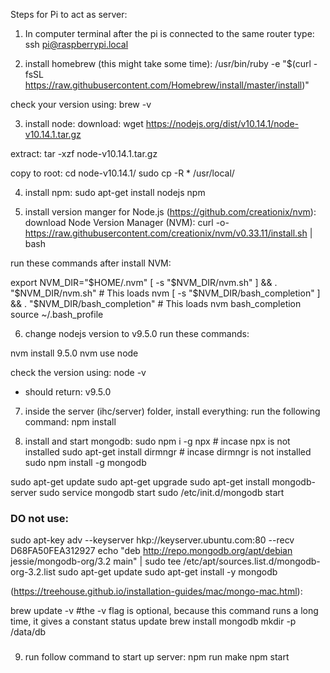 Steps for Pi to act as server:

1. In computer terminal after the pi is connected to the same router type: 
ssh pi@raspberrypi.local

2. install homebrew (this might take some time):
/usr/bin/ruby -e "$(curl -fsSL https://raw.githubusercontent.com/Homebrew/install/master/install)"

  check your version using:
  brew -v

3. install node:
  download:
wget https://nodejs.org/dist/v10.14.1/node-v10.14.1.tar.gz

  extract:
tar -xzf node-v10.14.1.tar.gz 

  copy to root:
cd node-v10.14.1/
sudo cp -R * /usr/local/


4. install npm:
sudo apt-get install nodejs npm

5. install version manger for Node.js (https://github.com/creationix/nvm):
download Node Version Manager (NVM):
curl -o- https://raw.githubusercontent.com/creationix/nvm/v0.33.11/install.sh | bash
  
  run these commands after install NVM:
  
export NVM_DIR="$HOME/.nvm"
[ -s "$NVM_DIR/nvm.sh" ] && \. "$NVM_DIR/nvm.sh"  # This loads nvm
[ -s "$NVM_DIR/bash_completion" ] && \. "$NVM_DIR/bash_completion"  # This loads nvm bash_completion
source ~/.bash_profile
  
6. change nodejs version to v9.5.0
  run these commands:
 
nvm install 9.5.0
nvm use node
  
  check the version using:
node -v
  - should return: v9.5.0

7. inside the server (ihc/server) folder, install everything:
run the following command:
npm install

8. install and start mongodb:
sudo npm i -g npx  # incase npx is not installed
sudo apt-get install dirmngr # incase dirmngr is not installed
sudo npm install -g mongodb


sudo apt-get update
sudo apt-get upgrade
sudo apt-get install mongodb-server
sudo service mongodb start 
sudo /etc/init.d/mongodb start


### DO not use:
sudo apt-key adv --keyserver hkp://keyserver.ubuntu.com:80 --recv D68FA50FEA312927
echo "deb http://repo.mongodb.org/apt/debian jessie/mongodb-org/3.2 main" | sudo tee /etc/apt/sources.list.d/mongodb-org-3.2.list
sudo apt-get update
sudo apt-get install -y mongodb 

(https://treehouse.github.io/installation-guides/mac/mongo-mac.html):

brew update -v #the -v flag is optional, because this command runs a long time, it gives a constant status update
brew install mongodb
mkdir -p /data/db
###


9. run follow command to start up server:
npm run make
npm start



